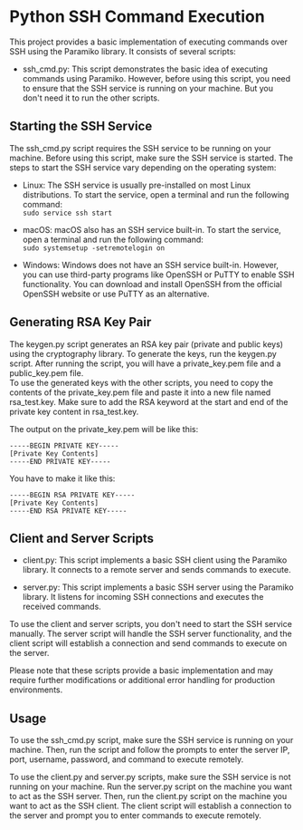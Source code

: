 # Python SSH Command Execution

This project provides a basic implementation of executing commands over SSH using the Paramiko library. It consists of several scripts:

- ssh_cmd.py: This script demonstrates the basic idea of executing commands using Paramiko. However, before using this script, you need to ensure that the SSH service is running on your machine. But you don't need it to run the other scripts.

## Starting the SSH Service
The ssh_cmd.py script requires the SSH service to be running on your machine. Before using this script, make sure the SSH service is started. The steps to start the SSH service vary depending on the operating system:

- Linux: The SSH service is usually pre-installed on most Linux distributions. To start the service, open a terminal and run the following command:<br>
`sudo service ssh start`


- macOS: macOS also has an SSH service built-in. To start the service, open a terminal and run the following command:<br>
`sudo systemsetup -setremotelogin on`

- Windows: Windows does not have an SSH service built-in. However, you can use third-party programs like OpenSSH or PuTTY to enable SSH functionality. You can download and install OpenSSH from the official OpenSSH website or use PuTTY as an alternative.


## Generating RSA Key Pair
The keygen.py script generates an RSA key pair (private and public keys) using the cryptography library. To generate the keys, run the keygen.py script. After running the script, you will have a private_key.pem file and a public_key.pem file.<br>
To use the generated keys with the other scripts, you need to copy the contents of the private_key.pem file and paste it into a new file named rsa_test.key. Make sure to add the RSA keyword at the start and end of the private key content in rsa_test.key.<br>

The output on the private_key.pem will be like this:<br>

```
-----BEGIN PRIVATE KEY-----
[Private Key Contents]
-----END PRIVATE KEY-----
```

You have to make it like this:<br>

```
-----BEGIN RSA PRIVATE KEY-----
[Private Key Contents]
-----END RSA PRIVATE KEY-----
````

## Client and Server Scripts
- client.py: This script implements a basic SSH client using the Paramiko library. It connects to a remote server and sends commands to execute.

- server.py: This script implements a basic SSH server using the Paramiko library. It listens for incoming SSH connections and executes the received commands.

To use the client and server scripts, you don't need to start the SSH service manually. The server script will handle the SSH server functionality, and the client script will establish a connection and send commands to execute on the server.

Please note that these scripts provide a basic implementation and may require further modifications or additional error handling for production environments.


## Usage
To use the ssh_cmd.py script, make sure the SSH service is running on your machine. Then, run the script and follow the prompts to enter the server IP, port, username, password, and command to execute remotely.

To use the client.py and server.py scripts, make sure the SSH service is not running on your machine. Run the server.py script on the machine you want to act as the SSH server. Then, run the client.py script on the machine you want to act as the SSH client. The client script will establish a connection to the server and prompt you to enter commands to execute remotely.
